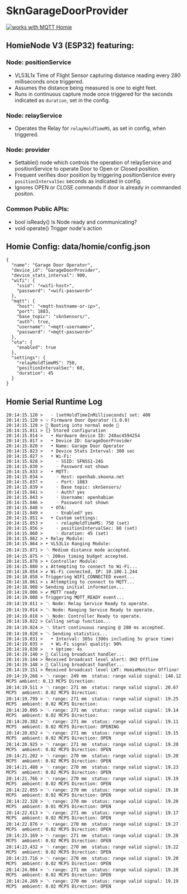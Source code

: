 # SknGarageDoorProvider

<a href="https://homieiot.github.io/">
  <img src="https://homieiot.github.io/img/works-with-homie.png" alt="works with MQTT Homie">
</a>

## HomieNode V3 (ESP32) featuring:
### Node: positionService
- VL53L1x Time of Flight Sensor capturing distance reading every 280 milliseconds once triggered.
- Assumes the distance being measured is one to eight feet.
- Runs in continuous capture mode once triggered for the seconds indicated as `duration`, set in the config.

### Node: relayService
- Operates the Relay for `relayHoldTimeMS`, as set in config, when triggered.

### Node: provider
- Settable() node which controls the operation of relayService and positionService to operate Door to Open or Closed position.
- Frequent verifies door position by triggering positionService every `positionIntervalSec` seconds as indicated in config.
- Ignores OPEN or CLOSE commands if door is already in commanded positon.

### Common Public APIs:
* bool isReady()                            Is Node ready and communicating?
* void operate()                            Trigger node's action


## Homie Config: data/homie/config.json
```
{
  "name": "Garage Door Operator",
  "device_id": "GarageDoorProvider",
  "device_stats_interval": 900,  
  "wifi": {
    "ssid": "<wifi-host>",
    "password": "<wifi-password>"
  },
  "mqtt": {
    "host": "<mqtt-hostname-or-ip>",
    "port": 1883,
	"base_topic": "sknSensors/",
    "auth": true,
    "username": "<mqtt-username>",
    "password": "<mqtt-password>"
  },
  "ota": {
    "enabled": true
  },
  "settings": {
    "relayHoldTimeMS": 750,
    "positionIntervalSec": 60,
    "duration": 45
  }
}
```

## Homie Serial Runtime Log
```
20:14:15.120 >   ◦ [setHoldTimeInMilliseconds] set: 400
20:14:15.120 > 💡 Firmware Door Operator (1.0.0)
20:14:15.120 > 🔌 Booting into normal mode 🔌
20:14:15.811 > {} Stored configuration
20:14:15.814 >   • Hardware device ID: 240ac4594254
20:14:15.817 >   • Device ID: GarageDoorProvider
20:14:15.820 >   • Name: Garage Door Operator
20:14:15.823 >   • Device Stats Interval: 300 sec
20:14:15.827 >   • Wi-Fi: 
20:14:15.828 >     ◦ SSID: SFNSS1-24G
20:14:15.830 >     ◦ Password not shown
20:14:15.833 >   • MQTT: 
20:14:15.834 >     ◦ Host: openhab.skoona.net
20:14:15.837 >     ◦ Port: 1883
20:14:15.839 >     ◦ Base topic: sknSensors/
20:14:15.841 >     ◦ Auth? yes
20:14:15.843 >     ◦ Username: openhabian
20:14:15.846 >     ◦ Password not shown
20:14:15.848 >   • OTA: 
20:14:15.849 >     ◦ Enabled? yes
20:14:15.851 >   • Custom settings: 
20:14:15.853 >     ◦ relayHoldTimeMS: 750 (set)
20:14:15.856 >     ◦ positionIntervalSec: 60 (set)
20:14:15.860 >     ◦ duration: 45 (set)
20:14:15.862 > • Relay Module:
20:14:15.864 > • VL53L1x Ranging Module:
20:14:15.871 > 〽 Medium distance mode accepted.
20:14:15.875 > 〽 200us timing budget accepted.
20:14:15.878 > • Controller Module:
20:14:15.880 > ↕ Attempting to connect to Wi-Fi...
20:14:18.854 > ✔ Wi-Fi connected, IP: 10.100.1.244
20:14:18.858 > Triggering WIFI_CONNECTED event...
20:14:18.861 > ↕ Attempting to connect to MQTT...
20:14:18.908 > Sending initial information...
20:14:19.006 > ✔ MQTT ready
20:14:19.008 > Triggering MQTT_READY event...
20:14:19.011 > 〽 Node: Relay Service Ready to operate.
20:14:19.014 > 〽 Node: Ranging Service Ready to operate.
20:14:19.018 > 〽 Node: Controller Ready to operate.
20:14:19.022 > Calling setup function...
20:14:19.024 > 〽 Start continuous ranging @ 280 ms accepted.
20:14:19.028 > 〽 Sending statistics...
20:14:19.031 >   • Interval: 305s (300s including 5s grace time)
20:14:19.035 >   • Wi-Fi signal quality: 90%
20:14:19.038 >   • Uptime: 4s
20:14:19.140 > 📢 Calling broadcast handler...
20:14:19.144 > Received broadcast level alert: OH3 Offline
20:14:19.148 > 📢 Calling broadcast handler...
20:14:19.151 > Received broadcast level LWT: HomieMonitor Offline!
20:14:19.268 > 〽 range: 249 mm 	status: range valid	signal: 148.12 MCPS	ambient: 0.13 MCPS Direction: 
20:14:19.511 > 〽 range: 271 mm 	status: range valid	signal: 20.67 MCPS	ambient: 0.02 MCPS Direction: 
20:14:19.799 > 〽 range: 271 mm 	status: range valid	signal: 19.25 MCPS	ambient: 0.02 MCPS Direction: 
20:14:20.095 > 〽 range: 271 mm 	status: range valid	signal: 19.14 MCPS	ambient: 0.02 MCPS Direction: 
20:14:20.382 > 〽 range: 271 mm 	status: range valid	signal: 19.11 MCPS	ambient: 0.02 MCPS Direction: OPENING
20:14:20.652 > 〽 range: 271 mm 	status: range valid	signal: 19.15 MCPS	ambient: 0.02 MCPS Direction: OPEN
20:14:20.925 > 〽 range: 271 mm 	status: range valid	signal: 19.20 MCPS	ambient: 0.02 MCPS Direction: OPEN
20:14:21.202 > 〽 range: 270 mm 	status: range valid	signal: 19.20 MCPS	ambient: 0.02 MCPS Direction: OPEN
20:14:21.488 > 〽 range: 270 mm 	status: range valid	signal: 19.23 MCPS	ambient: 0.02 MCPS Direction: OPEN
20:14:21.766 > 〽 range: 270 mm 	status: range valid	signal: 19.19 MCPS	ambient: 0.02 MCPS Direction: OPEN
20:14:22.055 > 〽 range: 270 mm 	status: range valid	signal: 19.16 MCPS	ambient: 0.02 MCPS Direction: OPEN
20:14:22.328 > 〽 range: 270 mm 	status: range valid	signal: 19.20 MCPS	ambient: 0.01 MCPS Direction: OPEN
20:14:22.613 > 〽 range: 271 mm 	status: range valid	signal: 19.17 MCPS	ambient: 0.02 MCPS Direction: OPEN
20:14:22.876 > 〽 range: 270 mm 	status: range valid	signal: 19.27 MCPS	ambient: 0.02 MCPS Direction: OPEN
20:14:23.169 > 〽 range: 271 mm 	status: range valid	signal: 19.28 MCPS	ambient: 0.02 MCPS Direction: OPEN
20:14:23.432 > 〽 range: 270 mm 	status: range valid	signal: 19.22 MCPS	ambient: 0.02 MCPS Direction: OPEN
20:14:23.716 > 〽 range: 270 mm 	status: range valid	signal: 19.20 MCPS	ambient: 0.02 MCPS Direction: OPEN
20:14:24.004 > 〽 range: 271 mm 	status: range valid	signal: 19.20 MCPS	ambient: 0.02 MCPS Direction: OPEN
20:14:24.269 > 〽 range: 270 mm 	status: range valid	signal: 19.19 MCPS	ambient: 0.02 MCPS Direction: OPEN
```
